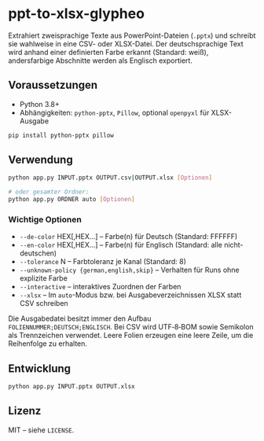 # ppt-to-xlsx-glypheo

Extrahiert zweisprachige Texte aus PowerPoint-Dateien (`.pptx`) und schreibt sie wahlweise in eine CSV- oder XLSX-Datei. Der deutschsprachige Text wird anhand einer definierten Farbe erkannt (Standard: weiß), andersfarbige Abschnitte werden als Englisch exportiert.

## Voraussetzungen
- Python 3.8+
- Abhängigkeiten: `python-pptx`, `Pillow`, optional `openpyxl` für XLSX-Ausgabe

```bash
pip install python-pptx pillow
```

## Verwendung

```bash
python app.py INPUT.pptx OUTPUT.csv|OUTPUT.xlsx [Optionen]

# oder gesamter Ordner:
python app.py ORDNER auto [Optionen]
```

### Wichtige Optionen
- `--de-color` HEX[,HEX...] – Farbe(n) für Deutsch (Standard: FFFFFF)
- `--en-color` HEX[,HEX...] – Farbe(n) für Englisch (Standard: alle nicht-deutschen)
- `--tolerance` N – Farbtoleranz je Kanal (Standard: 8)
- `--unknown-policy {german,english,skip}` – Verhalten für Runs ohne explizite Farbe
- `--interactive` – interaktives Zuordnen der Farben
- `--xlsx` – Im `auto`-Modus bzw. bei Ausgabeverzeichnissen XLSX statt CSV schreiben

Die Ausgabedatei besitzt immer den Aufbau `FOLIENNUMMER;DEUTSCH;ENGLISCH`. Bei CSV wird UTF‑8‑BOM sowie Semikolon als Trennzeichen verwendet. Leere Folien erzeugen eine leere Zeile, um die Reihenfolge zu erhalten.

## Entwicklung

```bash
python app.py INPUT.pptx OUTPUT.xlsx
```

## Lizenz

MIT – siehe `LICENSE`.
